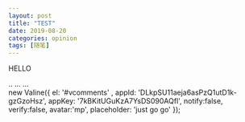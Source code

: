 ```yaml
---
layout: post
title: "TEST"
date: 2019-08-20
categories: opinion
tags: [随笔]
---
```

HELLO

<head>
    ..
    <script src='//unpkg.com/valine/dist/Valine.min.js'></script>
    ...
</head>
<body>
    ...
    <div id="vcomments"></div>
    <script>
        new Valine({
            el: '#vcomments',
            appId: 'DLkpSU11aeja6asPzQ1utD1k-gzGzoHsz
            appKey: '7kBKitUGuKzA7YsDS090AQfl'
        })
    </script>
</body>
new Valine({
    el: '#vcomments' ,
    appId: 'DLkpSU11aeja6asPzQ1utD1k-gzGzoHsz',
    appKey: '7kBKitUGuKzA7YsDS090AQfl',
    notify:false, 
    verify:false, 
    avatar:'mp', 
    placeholder: 'just go go' 
});
